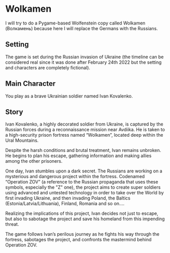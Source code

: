 # Wolkamen
I will try to do a Pygame-based Wolfenstein copy called Wolkamen (Волкамень) because here I will replace the Germans with the Russians.

## Setting 
The game is set during the Russian invasion of Ukraine (the timeline can be considered real since it was done after February 24th 2022 but the setting and characters are completely fictional).

## Main Character 
You play as a brave Ukrainian soldier named Ivan Kovalenko.

## Story

Ivan Kovalenko, a highly decorated soldier from Ukraine, is captured by the Russian forces during a reconnaissance mission near Avdiika. He is taken to a high-security prison fortress named “Wolkamen”, located deep within the Ural Mountains.

Despite the harsh conditions and brutal treatment, Ivan remains unbroken. He begins to plan his escape, gathering information and making allies among the other prisoners.

One day, Ivan stumbles upon a dark secret. The Russians are working on a mysterious and dangerous project within the fortress. Codenamed “Operation ZOV” (a reference to the Russian propaganda that uses these symbols, especially the "Z" one), the project aims to create super soldiers using advanced and untested technology in order to take over the World by first invading Ukraine, and then invading Poland, the Baltics (Estonia/Latvia/Lithuania), Finland, Romania and so on....

Realizing the implications of this project, Ivan decides not just to escape, but also to sabotage the project and save his homeland from this impending threat.

The game follows Ivan’s perilous journey as he fights his way through the fortress, sabotages the project, and confronts the mastermind behind Operation ZOV.
